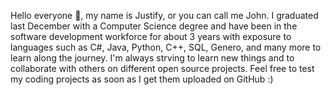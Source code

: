 Hello everyone 👋, my name is Justify, or you can call me John. I graduated last December with a Computer Science degree and have been in the software development workforce
for about 3 years with exposure to languages such as C#, Java, Python, C++, SQL, Genero, and many more to learn along the journey. I'm always strving to learn new things and
to collaborate with others on different open source projects. Feel free to test my coding projects as soon as I get them uploaded on GitHub :) 
